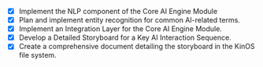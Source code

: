 - [x] Implement the NLP component of the Core AI Engine Module
- [x] Plan and implement entity recognition for common AI-related terms.
- [x] Implement an Integration Layer for the Core AI Engine Module.
- [x] Develop a Detailed Storyboard for a Key AI Interaction Sequence.
- [x] Create a comprehensive document detailing the storyboard in the KinOS file system.

